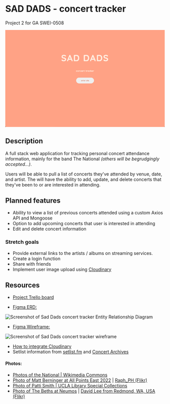 # SAD DADS - concert tracker
Project 2 for GA SWEI-0508

!['Sad Dads' landing page with an 'enter site' link below.](/images/SAD-DADS-landing.png)


## Description

A full stack web application for tracking personal concert attendance information, mainly for the band The National _(others will be begrudgingly accepted...)_.

Users will be able to pull a list of concerts they've attended by venue, date, and artist. The will have the ability to add, update, and delete concerts that they've been to or are interested in attending.

## Planned features
- Ability to view a list of previous concerts attended using a custom Axios API and Mongoose
- Option to add upcoming concerts that user is interested in attending
- Edit and delete concert information

### Stretch goals
- Provide external links to the artists / albums on streaming services.
- Create a login function
- Share with friends
- Implement user image upload using [Cloudinary](https://cloudinary.com/)

## Resources

- [Project Trello board](https://trello.com/b/1gAmDMiL)


- [Figma ERD:](https://www.figma.com/file/4c1Ww8uEs6L4Qk3Km9B2cr/Sad-Dads-Tracker?type=whiteboard&node-id=0%3A1&t=kQwzVYcPlE6aPOAB-1)

![Screenshot of Sad Dads concert tracker Entity Relationship Diagram](https://i.imgur.com/37aoAw2.png)

- [Figma Wireframe:](https://www.figma.com/file/d7H5HDNYjKgMvm6PLBuQAK/Sad-Dads?type=design&node-id=0%3A1&t=lTgv61cQKh5h0IrY-1)

![Screenshot of Sad Dads concert tracker wireframe](https://i.imgur.com/B4hubWr.png)

- [How to integrate Cloudinary](https://cloudinary.com/documentation/how_to_integrate_cloudinary)
- Setlist information from [setlist.fm](https://www.setlist.fm/) and [Concert Archives](https://www.concertarchives.org/)

#### Photos:
- [Photos of the National | Wikimedia Commons](https://commons.wikimedia.org/wiki/Category:The_National)
- [Photo of Matt Berninger at All Points East 2022](https://www.flickr.com/photos/raph_ph/52327368939/) | [Raph_PH (Flikr)](https://www.flickr.com/people/69880995@N04)
- [Photo of Patti Smith | UCLA Library Special Collections](https://www.flickr.com/photos/127608843@N08/24210114113/)
- [Photo of The Beths at Neumos](https://www.flickr.com/photos/davidjlee/52697057674/) | [David Lee from Redmond, WA, USA (Flikr)](https://www.flickr.com/people/46192164@N06)